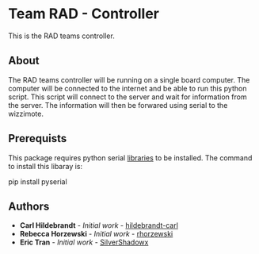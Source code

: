 # Team RAD - Controller

This is the RAD teams controller. 

## About

The RAD teams controller will be running on a single board computer. The computer will be connected to the internet and be able to run this python script. This script will connect to the server and wait for information from the server. The information will then be forwared using serial to the wizzimote.

## Prerequists

This package requires python serial [libraries](https://pythonhosted.org/pyserial/) to be installed. The command to install this libaray is:

pip install pyserial

## Authors

* **Carl Hildebrandt** - *Initial work* - [hildebrandt-carl](https://github.com/hildebrandt-carl)
* **Rebecca Horzewski** - *Initial work* - [rhorzewski](https://github.com/rhorzewski)
* **Eric Tran** - *Initial work* - [SilverShadowx](https://github.com/SilverShadowx)


